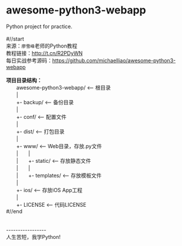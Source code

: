 # awesome-python3-webapp
Python  project for practice.<br>
<br>
#//start<br>
来源：`廖雪峰`老师的Python教程<br>
教程链接：http://t.cn/R2PDyWN<br>
每日实战参考源码：https://github.com/michaelliao/awesome-python3-webapp<br>
<br>
<b>项目目录结构：</b><br>
　　awesome-python3-webapp/  <-- 根目录<br>
　　|<br>
　　+- backup/               <-- 备份目录<br>
　　|<br>
　　+- conf/                 <-- 配置文件<br>
　　|<br>
　　+- dist/                 <-- 打包目录<br>
　　|<br>
　　+- www/                  <-- Web目录，存放.py文件<br>
　　|　　|<br>
　　|　　+- static/            <-- 存放静态文件<br>
　　|　　|<br>
　　|　　+- templates/         <-- 存放模板文件<br>
　　|<br>
　　+- ios/                  <-- 存放iOS App工程<br>
　　|<br>
　　+- LICENSE               <-- 代码LICENSE<br>
#//end<br>
<br>
<br>
-----------------<br>
人生苦短，我学Python!
